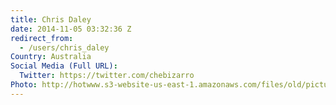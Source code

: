 ```yaml
---
title: Chris Daley
date: 2014-11-05 03:32:36 Z
redirect_from:
  - /users/chris_daley
Country: Australia
Social Media (Full URL):
  Twitter: https://twitter.com/chebizarro
Photo: http://hotwww.s3-website-us-east-1.amazonaws.com/files/old/pictures/picture-246-1415159623.jpg
---
```


